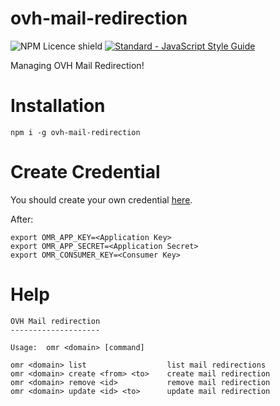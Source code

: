 # ovh-mail-redirection

![NPM Licence shield](https://img.shields.io/npm/l/ovh-mail-redirection.svg)
[![Standard - JavaScript Style Guide](https://img.shields.io/badge/code%20style-standard-brightgreen.svg)](http://standardjs.com/)

Managing OVH Mail Redirection!


# Installation

    npm i -g ovh-mail-redirection


# Create Credential

You should create your own credential [here](https://api.ovh.com/createToken/?GET=/me&GET=/email/domain/*/redirection*&POST=/email/domain/*/redirection*&DELETE=/email/domain/*/redirection*).

After:

    export OMR_APP_KEY=<Application Key>
    export OMR_APP_SECRET=<Application Secret>
    export OMR_CONSUMER_KEY=<Consumer Key>


# Help

    OVH Mail redirection
    --------------------

    Usage:  omr <domain> [command]

    omr <domain> list                  list mail redirections
    omr <domain> create <from> <to>    create mail redirection
    omr <domain> remove <id>           remove mail redirection
    omr <domain> update <id> <to>      update mail redirection
